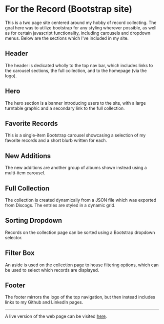 # For the Record (Bootstrap site)

This is a two page site centered around my hobby of record collecting. The goal here was to utilize bootstrap for any styling wherever possible, as well as for certain javascript functionality, including carousels and dropdown menus. Below are the sections which I've included in my site.

## Header

The header is dedicated wholly to the top nav bar, which includes links to the carousel sections, the full collection, and to the homepage (via the logo).

## Hero

The hero section is a banner introducing users to the site, with a large turntable graphic and a secondary link to the full collection.

## Favorite Records

This is a single-item Bootstrap carousel showcasing a selection of my favorite records and a short blurb written for each.

## New Additions

The new additions are another group of albums shown instead using a multi-item carousel.

## Full Collection

The collection is created dynamically from a JSON file which was exported from Discogs. The entries are styled in a dynamic grid.

## Sorting Dropdown

Records on the collection page can be sorted using a Bootstrap dropdown selector.

## Filter Box

An aside is used on the collection page to house filtering options, which can be used to select which records are displayed.

## Footer

The footer mirrors the logo of the top navigation, but then instead includes links to my Github and LinkedIn pages.

<hr>

A live version of the web page can be visited [here](https://elibrank.github.io/atlas-bootstrap/dist).
